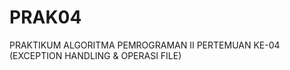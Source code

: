 # PRAK04
PRAKTIKUM ALGORITMA PEMROGRAMAN II PERTEMUAN KE-04 (EXCEPTION HANDLING &amp; OPERASI FILE)

